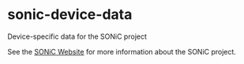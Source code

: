 # sonic-device-data
Device-specific data for the SONiC project

See the [SONiC Website](https://sonic-net.github.io/SONiC/) for more information about the SONiC project.
